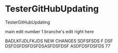 # TesterGitHubUpdating
TesterGitHubUpdating



main edit number 1
branche's edit right here


BADLKFJDLFKJDS NEW CHANGES SDFSFSDS
F
DSF
DSFDSFDSFDSFDSASFDSFDSF
ASDFDSFDSFDS
77
